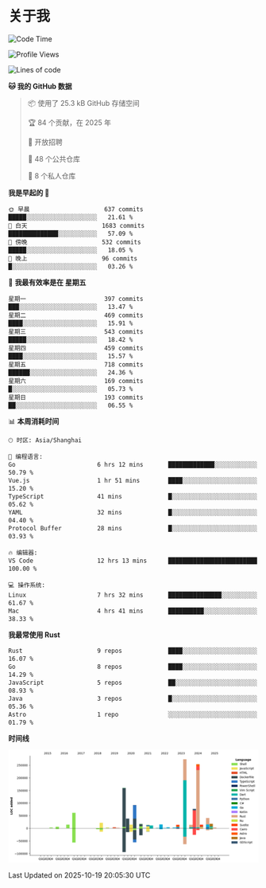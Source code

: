 # 关于我

<!--START_SECTION:waka-->
![Code Time](http://img.shields.io/badge/Code%20Time-4%2C157%20hrs%201%20min-blue)

![Profile Views](http://img.shields.io/badge/%E4%B8%AA%E4%BA%BA%E8%B5%84%E6%96%99%E8%A7%82%E7%9C%8B%E6%AC%A1%E6%95%B0-0-blue)

![Lines of code](https://img.shields.io/badge/%E4%BB%8E%E3%80%8CHello%20World%E3%80%8D%E8%B5%B7%E6%88%91%E5%B7%B2%E7%BB%8F%E5%86%99%E4%BA%86-1.2%20million%20%E8%A1%8C%E4%BB%A3%E7%A0%81-blue)

**🐱 我的 GitHub 数据** 

> 📦  使用了 25.3 kB GitHub 存储空间 
 > 
> 🏆 84 个贡献，在 2025 年
 > 
> 💼 开放招聘
 > 
> 📜 48 个公共仓库 
 > 
> 🔑 8 个私人仓库 
 > 
**我是早起的 🐤** 

```text
🌞 早晨                     637 commits         █████░░░░░░░░░░░░░░░░░░░░   21.61 % 
🌆 白天                     1683 commits        ██████████████░░░░░░░░░░░   57.09 % 
🌃 傍晚                     532 commits         █████░░░░░░░░░░░░░░░░░░░░   18.05 % 
🌙 晚上                     96 commits          █░░░░░░░░░░░░░░░░░░░░░░░░   03.26 % 
```
📅 **我最有效率是在 星期五** 

```text
星期一                      397 commits         ███░░░░░░░░░░░░░░░░░░░░░░   13.47 % 
星期二                      469 commits         ████░░░░░░░░░░░░░░░░░░░░░   15.91 % 
星期三                      543 commits         █████░░░░░░░░░░░░░░░░░░░░   18.42 % 
星期四                      459 commits         ████░░░░░░░░░░░░░░░░░░░░░   15.57 % 
星期五                      718 commits         ██████░░░░░░░░░░░░░░░░░░░   24.36 % 
星期六                      169 commits         █░░░░░░░░░░░░░░░░░░░░░░░░   05.73 % 
星期日                      193 commits         ██░░░░░░░░░░░░░░░░░░░░░░░   06.55 % 
```


📊 **本周消耗时间** 

```text
🕑︎ 时区: Asia/Shanghai

💬 编程语言: 
Go                       6 hrs 12 mins       █████████████░░░░░░░░░░░░   50.79 % 
Vue.js                   1 hr 51 mins        ████░░░░░░░░░░░░░░░░░░░░░   15.20 % 
TypeScript               41 mins             █░░░░░░░░░░░░░░░░░░░░░░░░   05.62 % 
YAML                     32 mins             █░░░░░░░░░░░░░░░░░░░░░░░░   04.40 % 
Protocol Buffer          28 mins             █░░░░░░░░░░░░░░░░░░░░░░░░   03.93 % 

🔥 编辑器: 
VS Code                  12 hrs 13 mins      █████████████████████████   100.00 % 

💻 操作系统: 
Linux                    7 hrs 32 mins       ███████████████░░░░░░░░░░   61.67 % 
Mac                      4 hrs 41 mins       ██████████░░░░░░░░░░░░░░░   38.33 % 
```

**我最常使用 Rust** 

```text
Rust                     9 repos             ████░░░░░░░░░░░░░░░░░░░░░   16.07 % 
Go                       8 repos             ████░░░░░░░░░░░░░░░░░░░░░   14.29 % 
JavaScript               5 repos             ██░░░░░░░░░░░░░░░░░░░░░░░   08.93 % 
Java                     3 repos             █░░░░░░░░░░░░░░░░░░░░░░░░   05.36 % 
Astro                    1 repo              ░░░░░░░░░░░░░░░░░░░░░░░░░   01.79 % 
```



**时间线**

![Lines of Code chart](https://raw.githubusercontent.com/catusax/catusax/master/assets/bar_graph.png)


 Last Updated on 2025-10-19 20:05:30 UTC
<!--END_SECTION:waka-->
